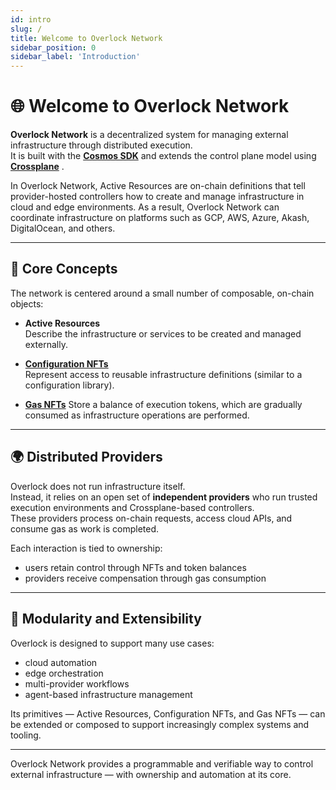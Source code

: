 ```yaml
---
id: intro
slug: /
title: Welcome to Overlock Network
sidebar_position: 0
sidebar_label: 'Introduction'
---
```


# 🌐 Welcome to Overlock Network

**Overlock Network** is a decentralized system for managing external infrastructure through distributed execution.  
It is built with the [**Cosmos SDK**](https://cosmos.network/appchains/) and extends the control plane model using [**Crossplane**](https://crossplane.io) .

In Overlock Network, Active Resources are on-chain definitions that tell provider-hosted controllers how to create and manage infrastructure in cloud and edge environments.
As a result, Overlock Network can coordinate infrastructure on platforms such as GCP, AWS, Azure, Akash, DigitalOcean, and others.

---

## 🧱 Core Concepts

The network is centered around a small number of composable, on-chain objects:

- **Active Resources**  
  Describe the infrastructure or services to be created and managed externally.

- [**Configuration NFTs**](./overview/nft-config)  
  Represent access to reusable infrastructure definitions (similar to a configuration library). 

- [**Gas NFTs**](./overview/nft-gas)
  Store a balance of execution tokens, which are gradually consumed as infrastructure operations are performed. 

---


## 🌍 Distributed Providers

Overlock does not run infrastructure itself.  
Instead, it relies on an open set of **independent providers** who run trusted execution environments and Crossplane-based controllers.  
These providers process on-chain requests, access cloud APIs, and consume gas as work is completed.

Each interaction is tied to ownership:  
- users retain control through NFTs and token balances  
- providers receive compensation through gas consumption

---

## 🧩 Modularity and Extensibility

Overlock is designed to support many use cases:
- cloud automation
- edge orchestration
- multi-provider workflows
- agent-based infrastructure management

Its primitives — Active Resources, Configuration NFTs, and Gas NFTs — can be extended or composed to support increasingly complex systems and tooling.

---

Overlock Network provides a programmable and verifiable way to control external infrastructure — with ownership and automation at its core.